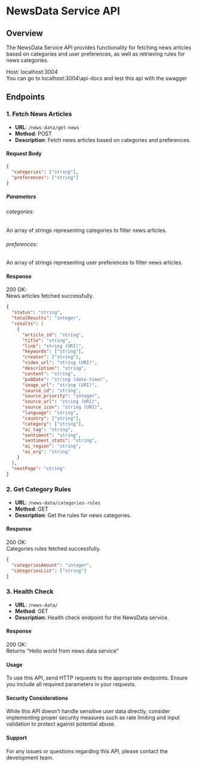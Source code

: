 # NewsData Service API

## Overview
The NewsData Service API provides functionality for fetching news articles based on categories and user preferences, as well as retrieving rules for news categories.

Host: localhost:3004\
You can go to localhost:3004\api-docs and test this api with the swagger

## Endpoints

### 1. Fetch News Articles
- **URL**: `/news-data/get-news`
- **Method**: POST
- **Description**: Fetch news articles based on categories and preferences.

#### Request Body
```json
{
  "categories": ["string"],
  "preferences": ["string"]
}
```
##### Parameters

###### categories:
An array of strings representing categories to filter news articles.
###### preferences:
An array of strings representing user preferences to filter news articles.

#### Response

200 OK:\
News articles fetched successfully.

```json
{
  "status": "string",
  "totalResults": "integer",
  "results": [
    {
      "article_id": "string",
      "title": "string",
      "link": "string (URI)",
      "keywords": ["string"],
      "creator": ["string"],
      "video_url": "string (URI)",
      "description": "string",
      "content": "string",
      "pubDate": "string (date-time)",
      "image_url": "string (URI)",
      "source_id": "string",
      "source_priority": "integer",
      "source_url": "string (URI)",
      "source_icon": "string (URI)",
      "language": "string",
      "country": ["string"],
      "category": ["string"],
      "ai_tag": "string",
      "sentiment": "string",
      "sentiment_stats": "string",
      "ai_region": "string",
      "ai_org": "string"
    }
  ],
  "nextPage": "string"
}
```

### 2. Get Category Rules

- **URL**: `/news-data/categories-rules`
- **Method**: GET
- **Description**: Get the rules for news categories.

#### Response

200 OK:\
Categories rules fetched successfully.

```json
{
  "categoriesAmount": "integer",
  "categoriesList": ["string"]
}
```



### 3. Health Check

- **URL**: `/news-data/`
- **Method**: GET
- **Description**: Health check endpoint for the NewsData service.

#### Response

200 OK:\
Returns "Hello world from news data service"

#### Usage
To use this API, send HTTP requests to the appropriate endpoints. Ensure you include all required parameters in your requests.

#### Security Considerations
While this API doesn't handle sensitive user data directly, consider implementing proper security measures such as rate limiting and input validation to protect against potential abuse.

#### Support
For any issues or questions regarding this API, please contact the development team.
